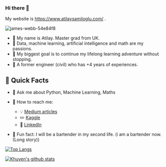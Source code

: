### Hi there 👋

My website is https://www.atilaysamiloglu.com/ .

![james-webb-54e84f8](https://user-images.githubusercontent.com/65057931/148323698-f997d4ef-7950-45f4-bea0-56acd772edae.jpg)
- :green_book: My name is Atilay. Master grad from UK. 
- :green_book: Data, machine learning, artificial intelligence and math are my passions.
- :green_book: My biggest goal is to continue my lifelong learning adventure without stopping.
- :green_book: A former engineer (civil) who has +4 years of experiences. 




## :green_book: Quick Facts

- :floppy_disk: Ask me about Python, Machine Learning, Maths

- :floppy_disk: How to reach me: 
  - :bulb: [Medium articles](https://atilaycemsamiloglu.medium.com)
  - :pencil2: [Kaggle](https://www.kaggle.com/atilaysamiloglu)
  - :office: [LinkedIn](https://www.linkedin.com/in/atilaycem/)
- :floppy_disk: Fun fact: I will be a bartender in my second life. (i am a bartender now.(Long story))


[![Top Langs](https://github-readme-stats.vercel.app/api/top-langs/?username=aticem)](https://github.com/aaticem/github-readme-stats)

[![Khuyen's github stats](https://github-readme-stats.vercel.app/api?username=aticem&count_private=true&show_icons=true&theme=radical&hide_rank=false)](https://github.com/anuraghazra/github-readme-stats)
